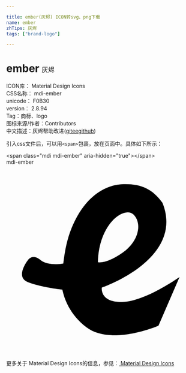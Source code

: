 ```yaml
---

title: ember(灰烬) ICON转svg、png下载
name: ember
zhTips: 灰烬
tags: ["brand-logo"]

---
```


# ember  <small style="font-size: 60%;font-weight: 100">灰烬</small>


<div class="detail-page">
<p>
<span>
ICON库：
<span class="badge-secondary badge">Material Design Icons</span> 
</span>
<br/>
<span>
CSS名称：
<span class="badge-secondary badge">mdi-ember</span> 
</span>
<br/>
<span>
unicode：
<span class="badge-secondary badge">F0B30</span> 
<copy-btn content='F0B30' btn-title=""></copy-btn>
<copy-btn :content='String.fromCodePoint(parseInt("F0B30", 16))' btn-title="复制U"></copy-btn>
</span>
<br/>
<span>
version：
<span class="badge-secondary badge">2.8.94</span> 
</span><br/><span>Tag：<span class="badge-light badge"><router-link to="/tags/brand-logo.html">商标、logo</router-link></span></span>
<br/>
<span>图标来源/作者：<span class="badge-light badge">Contributors</span></span> 
<br/>
<span class="zh-detail">中文描述：<span class="badge-primary badge">灰烬</span><span class="help-link"><span>帮助改进</span>(<a href="https://gitee.com/liuwave/icon-helper/edit/master/json/material/ember.json" target="_blank" rel="noopener noreferrer">gitee</a><a href="https://github.com/liuwave/icon-helper/edit/master/json/material/ember.json" target="_blank" rel="noopener noreferrer">github</a></span>)</span><br/>
</p>
</div>
<div class="alert alert-dark">
  <i class="mdi mdi-ember mdi-48px"></i>
  <i class="mdi mdi-ember mdi-36px"></i>
  <i class="mdi mdi-ember mdi-24px"></i>
  <i class="mdi mdi-ember mdi-18px"></i>
</div>
<div>
  <p>引入css文件后，可以用<code>&lt;span&gt;</code>包裹，放在页面中。具体如下所示：    
  </p>
  <div class="alert alert-primary" style="font-size: 14px">
    &lt;span class="mdi mdi-ember" aria-hidden="true"&gt;&lt;/span&gt;
    <copy-btn content='<span class="mdi mdi-ember" aria-hidden="true"></span>'></copy-btn>
  </div>
  <div class="alert alert-secondary">
    <i class="mdi mdi-ember"
    style="font-size: 24px"
    aria-hidden="true"></i> mdi-ember
    <copy-btn content="mdi-ember" btn-title="复制图标名称"></copy-btn>
  </div>
</div>
<div id="svg" class="svg-wrap">
<svg xmlns="http://www.w3.org/2000/svg" viewBox="0 0 24 24"><path d="M22,14.22C22,14.22 17.61,17.35 14.72,17.39C11.84,17.44 12.13,15.56 12.13,15.56C12.13,15.56 22.71,11.94 19.83,4.79C18.53,2.95 17,2.37 14.89,2.42C12.76,2.46 10.17,3.76 8.46,7.6C7.64,9.44 7.41,11.18 7.24,12.5V12.5C7.24,12.5 5.32,12.88 4.32,12.04C3.32,11.2 2.77,12.04 2.77,12.04C2.77,12.04 1.03,14.2 2.75,14.87C4.46,15.54 7.12,15.82 7.12,15.82V15.82C7.36,17 8.08,19 10.17,20.6C13.3,23 19.32,20.4 19.32,20.4M11.63,12.33C11.76,7.36 15,5.18 16.15,6.27C17.27,7.36 16.86,9.7 14.72,11.16C12.59,12.63 11.63,12.33 11.63,12.33Z" /></svg>
</div>
<detail full-name='mdi-ember'></detail>
    
<div><p>更多关于 Material Design Icons的信息，参见：<a target="_blank" href="https://iconhelper.cn/material.html"> Material Design Icons</a>
</p></div>
